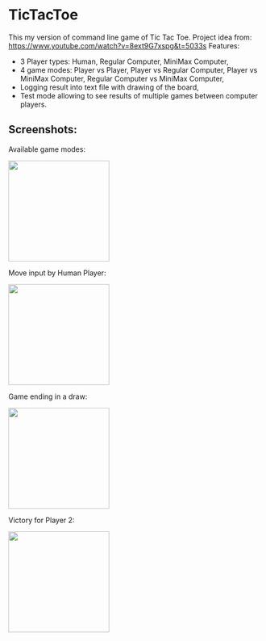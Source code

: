 # TicTacToe
This my version of command line game of Tic Tac Toe. 
Project idea from: https://www.youtube.com/watch?v=8ext9G7xspg&t=5033s
Features:
- 3 Player types: Human, Regular Computer, MiniMax Computer,
- 4 game modes: Player vs Player, Player vs Regular Computer, Player vs MiniMax Computer, 
  Regular Computer vs MiniMax Computer,
- Logging result into text file with drawing of the board,
- Test mode allowing to see results of multiple games between computer players.
<h2>Screenshots:</h2>


<p>Available game modes:</p>
<img src="https://github.com/t-czosnyka/TicTacToe/assets/115980948/c3f4ae9b-48bd-409b-b240-15b954201544" style="height:200px">

<p>Move input by Human Player:</p>
<img src="https://github.com/t-czosnyka/TicTacToe/assets/115980948/73372b82-076a-48f9-bd44-782803954e0b" style="height:200px">

<p>Game ending in a draw:</p>
<img src="https://github.com/t-czosnyka/TicTacToe/assets/115980948/2367c8d4-64e3-4a3f-91a9-c08523a9dd4c" style="height:200px">

<p>Victory for Player 2:</p>
<img src="https://github.com/t-czosnyka/TicTacToe/assets/115980948/def3a8c0-e37f-4850-b0a0-ebb45408b458" style="height:200px">

